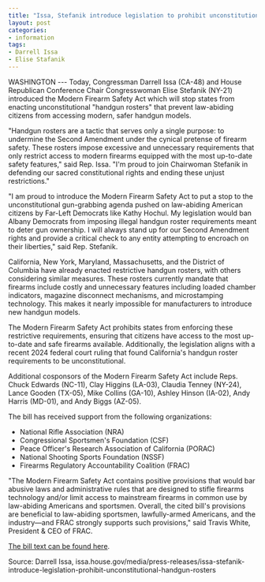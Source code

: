 ```yaml
---
title: "Issa, Stefanik introduce legislation to prohibit unconstitutional handgun rosters"
layout: post
categories:
- information
tags:
- Darrell Issa
- Elise Stafanik
---
```


WASHINGTON --- Today, Congressman Darrell Issa (CA-48) and House Republican Conference Chair Congresswoman Elise Stefanik (NY-21) introduced the Modern Firearm Safety Act which will stop states from enacting unconstitutional "handgun rosters" that prevent law-abiding citizens from accessing modern, safer handgun models.

"Handgun rosters are a tactic that serves only a single purpose: to undermine the Second Amendment under the cynical pretense of firearm safety. These rosters impose excessive and unnecessary requirements that only restrict access to modern firearms equipped with the most up-to-date safety features," said Rep. Issa. "I'm proud to join Chairwoman Stefanik in defending our sacred constitutional rights and ending these unjust restrictions."

"I am proud to introduce the Modern Firearm Safety Act to put a stop to the unconstitutional gun-grabbing agenda pushed on law-abiding American citizens by Far-Left Democrats like Kathy Hochul. My legislation would ban Albany Democrats from imposing illegal handgun roster requirements meant to deter gun ownership. I will always stand up for our Second Amendment rights and provide a critical check to any entity attempting to encroach on their liberties," said Rep. Stefanik.

California, New York, Maryland, Massachusetts, and the District of Columbia have already enacted restrictive handgun rosters, with others considering similar measures. These rosters currently mandate that firearms include costly and unnecessary features including loaded chamber indicators, magazine disconnect mechanisms, and microstamping technology. This makes it nearly impossible for manufacturers to introduce new handgun models.

The Modern Firearm Safety Act prohibits states from enforcing these restrictive requirements, ensuring that citizens have access to the most up-to-date and safe firearms available. Additionally, the legislation aligns with a recent 2024 federal court ruling that found California's handgun roster requirements to be unconstitutional.

Additional cosponsors of the Modern Firearm Safety Act include Reps. Chuck Edwards (NC-11), Clay Higgins (LA-03), Claudia Tenney (NY-24), Lance Gooden (TX-05), Mike Collins (GA-10), Ashley Hinson (IA-02), Andy Harris (MD-01), and Andy Biggs (AZ-05).

The bill has received support from the following organizations:

- National Rifle Association (NRA)
- Congressional Sportsmen's Foundation (CSF)
- Peace Officer's Research Association of California (PORAC)
- National Shooting Sports Foundation (NSSF)
- Firearms Regulatory Accountability Coalition (FRAC)

"The Modern Firearm Safety Act contains positive provisions that would bar abusive laws and administrative rules that are designed to stifle firearms technology and/or limit access to mainstream firearms in common use by law-abiding Americans and sportsmen. Overall, the cited bill's provisions are beneficial to law-abiding sportsmen, lawfully-armed Americans, and the industry—and FRAC strongly supports such provisions," said Travis White, President & CEO of FRAC.

<a href="https://issa.house.gov/sites/evo-subsites/issa.house.gov/files/evo-media-document/MFSA%20Text.pdf">The bill text can be found here</a>.

Source: Darrell Issa, issa.house.gov/media/press-releases/issa-stefanik-introduce-legislation-prohibit-unconstitutional-handgun-rosters
